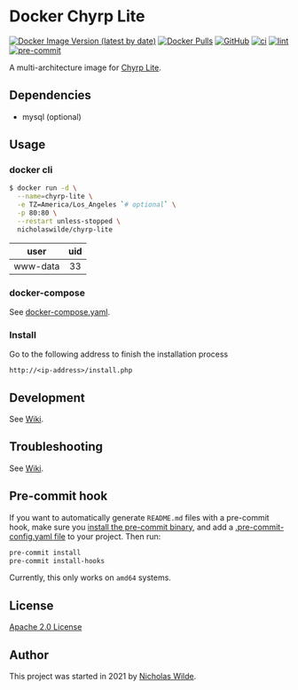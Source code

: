 # Docker Chyrp Lite
[![Docker Image Version (latest by date)](https://img.shields.io/docker/v/nicholaswilde/chyrp-lite)](https://hub.docker.com/r/nicholaswilde/chyrp-lite)
[![Docker Pulls](https://img.shields.io/docker/pulls/nicholaswilde/chyrp-lite)](https://hub.docker.com/r/nicholaswilde/chyrp-lite)
[![GitHub](https://img.shields.io/github/license/nicholaswilde/docker-chyrp-lite)](./LICENSE)
[![ci](https://github.com/nicholaswilde/docker-chyrp-lite/workflows/ci/badge.svg)](https://github.com/nicholaswilde/docker-chyrp-lite/actions?query=workflow%3Aci)
[![lint](https://github.com/nicholaswilde/docker-chyrp-lite/workflows/lint/badge.svg?branch=main)](https://github.com/nicholaswilde/docker-chyrp-lite/actions?query=workflow%3Alint)
[![pre-commit](https://img.shields.io/badge/pre--commit-enabled-brightgreen?logo=pre-commit&logoColor=white)](https://github.com/pre-commit/pre-commit)

A multi-architecture image for [Chyrp Lite](https://github.com/xenocrat/chyrp-lite).

## Dependencies

* mysql (optional)

## Usage
### docker cli

```bash
$ docker run -d \
  --name=chyrp-lite \
  -e TZ=America/Los_Angeles `# optional` \
  -p 80:80 \
  --restart unless-stopped \
  nicholaswilde/chyrp-lite
```

|   user   | uid |
|:--------:|:---:|
| www-data |  33 |

### docker-compose

See [docker-compose.yaml](./docker-compose.yaml).

### Install

Go to the following address to finish the installation process

```shell
http://<ip-address>/install.php
```

## Development

See [Wiki](https://github.com/nicholaswilde/docker-chyrp-lite/wiki/Development).

## Troubleshooting

See [Wiki](https://github.com/nicholaswilde/docker-chyrp-lite/wiki/Troubleshooting).

## Pre-commit hook

If you want to automatically generate `README.md` files with a pre-commit hook, make sure you
[install the pre-commit binary](https://pre-commit.com/#install), and add a [.pre-commit-config.yaml file](./.pre-commit-config.yaml)
to your project. Then run:

```bash
pre-commit install
pre-commit install-hooks
```
Currently, this only works on `amd64` systems.

## License

[Apache 2.0 License](./LICENSE)

## Author
This project was started in 2021 by [Nicholas Wilde](https://github.com/nicholaswilde/).
